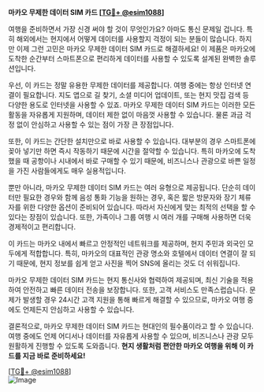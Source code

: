 **마카오 무제한 데이터 SIM 카드 [[TG💪+ @esim1088](https://t.me/s/esim1088)]**

여행을 준비하면서 가장 신경 써야 할 것이 무엇인가요? 아마도 통신 문제일 겁니다. 특히 해외에서는 현지에서 어떻게 데이터를 사용할지 걱정이 되는 분들이 많습니다. 하지만 이제 그런 고민은 마카오 무제한 데이터 SIM 카드로 해결하세요! 이 제품은 마카오에 도착한 순간부터 스마트폰으로 편리하게 데이터를 사용할 수 있도록 설계된 완벽한 솔루션입니다.

우선, 이 카드는 정말 유용한 무제한 데이터를 제공합니다. 여행 중에는 항상 인터넷 연결이 필요합니다. 지도 앱으로 길 찾기, 소셜 미디어 업데이트, 또는 현지 맛집 검색 등 다양한 용도로 인터넷을 사용할 수 있죠. 마카오 무제한 데이터 SIM 카드는 이러한 모든 활동을 자유롭게 지원하며, 데이터 제한 없이 마음껏 사용할 수 있습니다. 물론 과금 걱정 없이 안심하고 사용할 수 있는 점이 가장 큰 장점입니다.

또한, 이 카드는 간단한 설치만으로 바로 사용할 수 있습니다. 대부분의 경우 스마트폰에 꽂아 넣기만 하면 즉시 작동하기 때문에 시간을 절약할 수 있습니다. 특히 마카오에 도착했을 때 공항이나 시내에서 바로 구매할 수 있기 때문에, 비즈니스나 관광으로 바쁜 일정을 가진 사람들에게도 매우 실용적입니다.

뿐만 아니라, 마카오 무제한 데이터 SIM 카드는 여러 유형으로 제공됩니다. 단순히 데이터만 필요한 경우와 함께 음성 통화 기능을 원하는 경우, 혹은 짧은 방문자와 장기 체류자를 위한 다양한 옵션이 준비되어 있습니다. 따라서 자신에게 맞는 최적의 선택을 할 수 있다는 장점이 있습니다. 또한, 가족이나 그룹 여행 시 여러 개를 구매해 사용하면 더욱 경제적이고 편리합니다.

이 카드는 마카오 내에서 빠르고 안정적인 네트워크를 제공하며, 현지 주민과 외국인 모두에게 적합합니다. 특히, 마카오의 대표적인 관광 명소와 호텔에서 데이터 연결이 잘 되기 때문에, 현지 정보를 쉽게 얻고 사진을 찍어 SNS에 올리는 것도 더 쉬워집니다.

마카오 무제한 데이터 SIM 카드는 현지 통신사와 협력하여 제공되며, 최신 기술을 적용하여 안전하고 빠른 데이터 전송을 보장합니다. 또한, 고객 서비스도 만족스럽습니다. 문제가 발생할 경우 24시간 고객 지원을 통해 빠르게 해결할 수 있으므로, 마카오 여행 중에도 언제든지 안심하고 사용할 수 있습니다.

결론적으로, 마카오 무제한 데이터 SIM 카드는 현대인의 필수품이라고 할 수 있습니다. 여행 중에도 언제 어디서나 데이터를 자유롭게 사용할 수 있으며, 비즈니스나 관광 모두 원활하게 진행할 수 있도록 도와줍니다. **현지 생활처럼 편안한 마카오 여행을 위해 이 카드를 지금 바로 준비하세요!**

[[TG💪+ @esim1088](https://t.me/s/esim1088)]  
![Image](https://i.postimg.cc/Y0z9fWf4/image.png)